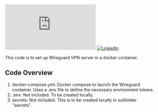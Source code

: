 [![Website][website-shield]][website-link]
[![LinkedIn][linkedin-shield]][linkedin-url]


This code is to set up Wireguard VPN server in a docker container.

## Code Overview

1. docker-compose.yml: Docker compose to launch the Wireguard container. Uses a .env file to define the necessary environment tokens.
3. .env: Not included. To be created locally.
4. secrets: Not included. This is to be created locally in subfolder "secrets".

<!-- MARKDOWN LINKS & IMAGES -->
<!-- https://www.markdownguide.org/basic-syntax/#reference-style-links -->
[linkedin-shield]: https://img.shields.io/badge/-LinkedIn-black.svg?style=for-the-badge&logo=linkedin&colorB=555
[linkedin-url]: https://www.linkedin.com/in/xu-chang-xc-yong-5238a839/
[website-shield]: https://img.shields.io/badge/Website%20-%20Yong%20Xu%20Chang%20-%2000CCFF?style=for-the-badge&color=00CCFF&link=https%3A%2F%2www.google.com
[website-link]: https://github.com/xuchang-yong/wireguardvpn
